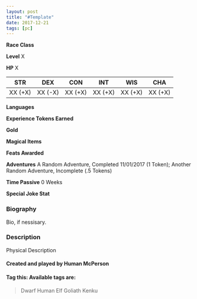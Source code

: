 ```yaml
---
layout: post
title: "#Template"
date: 2017-12-21
tags: [pc]
---
```


**Race Class**

**Level** X

**HP** X

|   STR   |   DEX   |   CON   |   INT   |   WIS   |   CHA   |
|:-----:|:-----:|:-----:|:-----:|:-----:|:-----:|
| XX (+X) | XX (-X) | XX (+X) | XX (+X) | XX (+X) | XX (+X) |

**Languages** 

**Experience Tokens Earned** 

**Gold** 

**Magical Items** 

**Feats Awarded** 

**Adventures** A Random Adventure, Completed 11/01/2017 (1 Token); Another Random Adventure, Incomplete (.5 Tokens)

**Time Passive** 0 Weeks

**Special Joke Stat** 

### Biography
Bio, if nessisary.

### Description
Physical Description

#### Created and played by Human McPerson

#### Tag this: Available tags are:
> Dwarf
Human
Elf
Goliath
Kenku